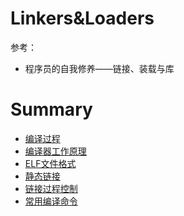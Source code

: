 # Linkers&Loaders

参考：

- 程序员的自我修养——链接、装载与库

# Summary

* [编译过程](编译过程.md)
* [编译器工作原理](编译器工作原理.md)
* [ELF文件格式](ELF文件格式.md)
* [静态链接](静态链接.md)
* [链接过程控制](链接过程控制.md)
* [常用编译命令](常用编译命令.md)